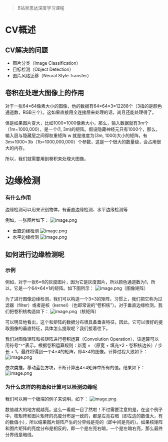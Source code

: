 > B站吴恩达深度学习课程
# CV概述
## CV解决的问题
* 图片分类（Image Classification）
* 目标检测（Object Detection）
* 图片风格迁移（Neural Style Transfer）

## 卷积在处理大图像上的作用
对于一张64×64像素大小的图像，他的数据有64×64×3=12288个（3指的是颜色通道数，RGB三个）。这如果直接用全连接层来处理的话，尚且还能处理得了。

但是如果图片变大，比如1000×1000像素大小，那么，输入数据就有3m个（1m=1000,000），是一个(1, 3m)的矩阵。假设隐藏神经元只有1000个，那么，输入层与隐藏层之间得权重矩阵 w 就是维度为(3m, 1000)大小的矩阵，有3m×1000=3b（1b=1000,000,000）个参数，这是一个很大的数量级，会占用很大的内存。

所以，我们就需要用到卷积来处理大图像。

# 边缘检测
### 有什么作用
边缘检测可以用来识别物体，有垂直边缘检测、水平边缘检测等

例如，一张图片如下：
![image.png](https://youki-1330066034.cos.ap-guangzhou.myqcloud.com/machine-learning/202410111615584.png)

* 垂直边缘检测
	![image.png](https://youki-1330066034.cos.ap-guangzhou.myqcloud.com/machine-learning/202410111616417.png)
* 水平边缘检测
	![image.png](https://youki-1330066034.cos.ap-guangzhou.myqcloud.com/machine-learning/202410111617931.png)

## 如何进行边缘检测呢
### 示例
例如，对于一张6×6的灰度图片，因为它是灰度图片，所以颜色通道数为1，所以，它是一个64×64×1的矩阵。如下图所示：
![image.png](https://youki-1330066034.cos.ap-guangzhou.myqcloud.com/machine-learning/202410111622075.png)（图像矩阵）

为了进行图像边缘检测，我们可以构造一个3×3的矩阵，习惯上，我们把它称为过滤器（filter）或者是核（kernel）（也即常说的“卷积核”）。对于垂直边缘检测，我们把卷积核构造如下：
![image.png](https://youki-1330066034.cos.ap-guangzhou.myqcloud.com/machine-learning/202410111626240.png)（核矩阵）

可以明显地看出，这个和矩阵的数据分布很具备垂直特征，因此，它可以很好的提取图像的垂直特征，具体怎么提取呢？我们接着往下。

我们对图像矩阵和核矩阵进行卷积运算（Convolution Operation），该运算可以用符号`“*”`表示。根据卷积运算规则：新宽 = （原宽 + 填充×2 - 卷积核边长）/ 步长 + 1，最终将得到一个4×4的矩阵，即4×4的图像。计算过程大致如下：
![image.png](https://youki-1330066034.cos.ap-guangzhou.myqcloud.com/machine-learning/202410111634994.png)

依次类推，移动蓝色方块，不断计算出4×4矩阵中所有的值。结果如下：
![image.png](https://youki-1330066034.cos.ap-guangzhou.myqcloud.com/machine-learning/202410111636994.png)

### 为什么这样的构造和计算可以检测边缘呢
我们可以用一个极端的例子来说明，如下：
![image.png](https://youki-1330066034.cos.ap-guangzhou.myqcloud.com/machine-learning/202410111645891.png)

数值越大的地方就越亮。这么一看就一目了然啦！不过需要注意的是，在这个例子中，核矩阵和图片矩阵的亮度分布是一致的，都是左亮右暗（即左边的数值大，有的数值小），所以结果图片矩阵产生的分界线是亮的（即中间是亮的）。如果核矩阵和图片矩阵的亮度分布是相反的，即一个是左亮右暗，一个是左暗右亮，那么最终分界线是暗线。

## 